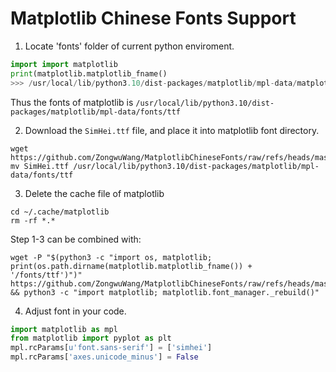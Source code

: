# Matplotlib Chinese Fonts Support

1. Locate 'fonts' folder of current python enviroment.

```python
import import matplotlib
print(matplotlib.matplotlib_fname()
>>> /usr/local/lib/python3.10/dist-packages/matplotlib/mpl-data/matplotlibrc
```

Thus the fonts of matplotlib is `/usr/local/lib/python3.10/dist-packages/matplotlib/mpl-data/fonts/ttf`

2. Download the `SimHei.ttf` file, and place it into matplotlib font directory.

```shell
wget https://github.com/ZongwuWang/MatplotlibChineseFonts/raw/refs/heads/master/SimHei.ttf
mv SimHei.ttf /usr/local/lib/python3.10/dist-packages/matplotlib/mpl-data/fonts/ttf
```

3. Delete the cache file of matplotlib

```shell
cd ~/.cache/matplotlib
rm -rf *.*
```

Step 1-3 can be combined with:

```shell
wget -P "$(python3 -c "import os, matplotlib; print(os.path.dirname(matplotlib.matplotlib_fname()) + '/fonts/ttf')")" https://github.com/ZongwuWang/MatplotlibChineseFonts/raw/refs/heads/master/SimHei.ttf && python3 -c "import matplotlib; matplotlib.font_manager._rebuild()"
```

4. Adjust font in your code.

```python
import matplotlib as mpl
from matplotlib import pyplot as plt
mpl.rcParams[u'font.sans-serif'] = ['simhei']
mpl.rcParams['axes.unicode_minus'] = False
```


